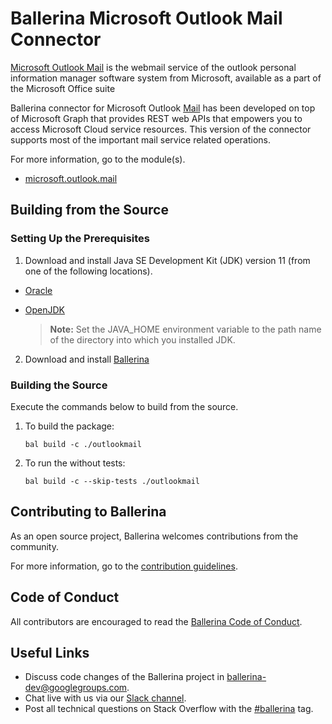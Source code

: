 Ballerina Microsoft Outlook Mail Connector
===================
 
[Microsoft Outlook Mail](https://outlook.live.com/owa/) is the  webmail service of the outlook personal information manager software system from Microsoft, available as a part of the Microsoft Office suite

Ballerina connector for Microsoft Outlook [Mail](https://docs.microsoft.com/en-us/graph/api/resources/mail-api-overview?view=graph-rest-1.0) has been developed on top of Microsoft Graph that provides REST web APIs that empowers you to 
access Microsoft Cloud service resources. This version of the connector supports most of the important mail service related operations.
 
For more information, go to the module(s).
- [microsoft.outlook.mail](outlookmail/Module.md)
 
## Building from the Source
### Setting Up the Prerequisites
1. Download and install Java SE Development Kit (JDK) version 11 (from one of the following locations).
 
  * [Oracle](https://www.oracle.com/java/technologies/javase-jdk11-downloads.html)
 
  * [OpenJDK](https://adoptopenjdk.net/)
 
       > **Note:** Set the JAVA_HOME environment variable to the path name of the directory into which you installed
       JDK.
 
2. Download and install [Ballerina](https://ballerina.io/)
 
 
### Building the Source
 
Execute the commands below to build from the source.
 
1. To build the package:
   ```   
   bal build -c ./outlookmail
   ```
2. To run the without tests:
   ```
   bal build -c --skip-tests ./outlookmail
   ```
## Contributing to Ballerina
 
As an open source project, Ballerina welcomes contributions from the community.
 
For more information, go to the [contribution guidelines](https://github.com/ballerina-platform/ballerina-lang/blob/master/CONTRIBUTING.md).
 
## Code of Conduct
 
All contributors are encouraged to read the [Ballerina Code of Conduct](https://ballerina.io/code-of-conduct).
 
## Useful Links
 
* Discuss code changes of the Ballerina project in [ballerina-dev@googlegroups.com](mailto:ballerina-dev@googlegroups.com).
* Chat live with us via our [Slack channel](https://ballerina.io/community/slack/).
* Post all technical questions on Stack Overflow with the [#ballerina](https://stackoverflow.com/questions/tagged/ballerina) tag.
